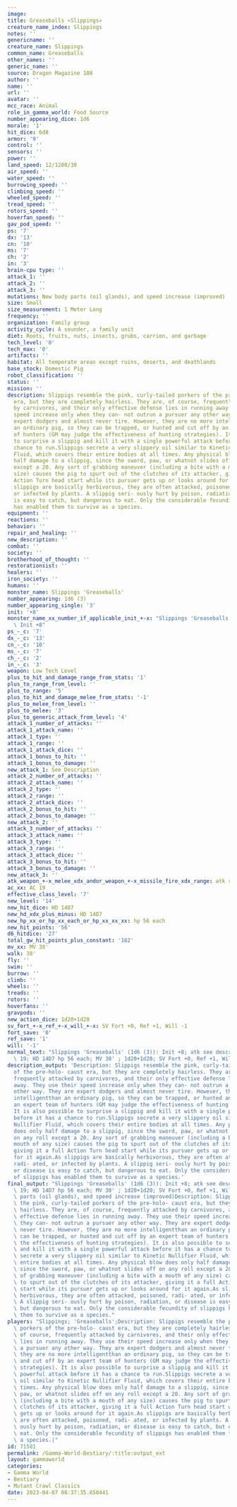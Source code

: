 ```yaml
---
image: 
title: Greaseballs «Slippings»
creature_name_index: Slippings
notes: ''
genericname: ''
creature_name: Slippings
common_name: Greaseballs
other_names: ''
generic_name: ''
source: Dragon Magazine 108
author: ''
name: ''
url: ''
avatar: ''
mcc_race: Animal
role_in_gamma_world: Food Source
number_appearing_dice: 1d6
morale: '1'
hit_dice: 6d8
armor: '9'
control: ''
sensors: ''
power: ''
land_speed: 12/1200/30
air_speed: ''
water_speed: ''
burrowing_speed: ''
climbing_speed: ''
wheeled_speed: ''
tread_speed: ''
rotors_speed: ''
hoverfan_speed: ''
gav_pod_speed: ''
ps: '7'
dx: '13'
cn: '10'
ms: '7'
ch: '2'
in: '3'
brain-cpu type: ''
attack_1: ''
attack_2: ''
attack_3: ''
mutations: New body parts (oil glands), and speed increase (improved)
size: Small
size_measurement: 1 Meter Long
frequency: ''
organization: Family group
activity_cycle: A sounder, a family unit
diet: Roots, fruits, nuts, insects, grubs, carrion, and garbage
tech_level: '0'
tech_max: '0'
artifacts: ''
habitat: All temperate areas except ruins, deserts, and deathlands
base_stock: Domestic Pig
robot_classification: ''
status: ''
mission: ''
description: Slippigs resemble the pink, curly-tailed porkers of the pre-holo- caust
  era, but they are completely hairless. They are, of course, frequently attacked
  by carnivores, and their only effective defense lies in running away. They use their
  speed increase only when they can- not outrun a pursuer any other way. They are
  expert dodgers and almost never tire. However, they are no more intelligentthan
  an ordinary pig, so they can be trapped, or hunted and cut off by an expert team
  of hunters (GM may judge the effectiveness of hunting strategies). It is also possible
  to surprise a slippig and kill it with a single powerful attack before it has a
  chance to run.Slippigs secrete a very slippery oil similar to Kinetic Nullifier
  Fluid, which covers their entire bodies at all times. Any physical blow does only
  half damage to a slippig, since the sword, paw, or whatnot slides off on any roll
  except a 20. Any sort of grabbing maneuver (including a bite with a mouth of any
  size) causes the pig to spurt out of the clutches of its attacker, giving it a full
  Action Turn head start while its pursuer gets up or looks around for it again.As
  slippigs are basically herbivorous, they are often attacked, poisoned, radi- ated,
  or infected by plants. A slippig seri- ously hurt by poison, radiation, or disease
  is easy to catch, but dangerous to eat. Only the considerable fecundity of slippigs
  has enabled them to survive as a species.
equipment: ''
reactions: ''
behavior: ''
repair_and_healing: ''
new_description: ''
combat: ''
society: ''
brotherhood_of_thought: ''
restorationsist: ''
healers: ''
iron_society: ''
humans: ''
monster_name: Slippings 'Greaseballs'
number_appearing: 1d6 (3)
number_appearing_single: '3'
init: '+8'
monster_name_xx_number_if_applicable_init_+-x: "Slippings 'Greaseballs' (1d6 (3)):\
  \ Init +8"
ps_-_c: '7'
dx_-_c: '13'
cn_-_c: '10'
ms_-_c: '7'
ch_-_c: '2'
in_-_c: '3'
weapon: Low Tech Level
plus_to_hit_and_damage_range_from_stats: '1'
plus_to_range_from_level: ''
plus_to_range: '5'
plus_to_hit_and_damage_melee_from_stats: '-1'
plus_to_melee_from_level: ''
plus_to_melee: '3'
plus_to_generic_attack_from_level: '4'
attack_1_number_of_attacks: ''
attack_1_attack_name: ''
attack_1_type: ''
attack_1_range: ''
attack_1_attack_dice: ''
attack_1_bonus_to_hit: ''
attack_1_bonus_to_damage: ''
new_attack_1: See Description
attack_2_number_of_attacks: ''
attack_2_attack_name: ''
attack_2_type: ''
attack_2_range: ''
attack_2_attack_dice: ''
attack_2_bonus_to_hit: ''
attack_2_bonus_to_damage: ''
new_attack_2: ''
attack_3_number_of_attacks: ''
attack_3_attack_name: ''
attack_3_type: ''
attack_3_range: ''
attack_3_attack_dice: ''
attack_3_bonus_to_hit: ''
attack_3_bonus_to_damage: ''
new_attack_3: ''
atk_weapon_+-x_melee_xdx_andor_weapon_+-x_missile_fire_xdx_range: atk see description
ac_xx: AC 19
effective_class_level: '7'
new_level: '14'
new_hit_dice: HD 14D7
new_hd_xdx_plus_minus: HD 14D7
new_hp_xx_or_hp_xx_each_or_hp_xx_xx_xx: hp 56 each
new_hit_points: '56'
d6_hitdice: '27'
total_gw_hit_points_plus_constant: '162'
mv_xx: MV 38'
walk: 38'
fly: ''
swim: ''
burrow: ''
climb: ''
wheels: ''
treads: ''
rotors: ''
hoverfans: ''
gravpods: ''
new_action_dice: 1d20+1d20
sv_fort_+-x_ref_+-x_will_+-x: SV Fort +0, Ref +1, Will -1
fort_save: '0'
ref_save: '1'
will: '-1'
normal_text: "Slippings 'Greaseballs' (1d6 (3)): Init +8; atk see description; AC\
  \ 19; HD 14D7 hp 56 each; MV 38' ; 1d20+1d20; SV Fort +0, Ref +1, Will -1"
description_output: 'Description: Slippigs resemble the pink, curly-tailed porkers
  of the pre-holo- caust era, but they are completely hairless. They are, of course,
  frequently attacked by carnivores, and their only effective defense lies in running
  away. They use their speed increase only when they can- not outrun a pursuer any
  other way. They are expert dodgers and almost never tire. However, they are no more
  intelligentthan an ordinary pig, so they can be trapped, or hunted and cut off by
  an expert team of hunters (GM may judge the effectiveness of hunting strategies).
  It is also possible to surprise a slippig and kill it with a single powerful attack
  before it has a chance to run.Slippigs secrete a very slippery oil similar to Kinetic
  Nullifier Fluid, which covers their entire bodies at all times. Any physical blow
  does only half damage to a slippig, since the sword, paw, or whatnot slides off
  on any roll except a 20. Any sort of grabbing maneuver (including a bite with a
  mouth of any size) causes the pig to spurt out of the clutches of its attacker,
  giving it a full Action Turn head start while its pursuer gets up or looks around
  for it again.As slippigs are basically herbivorous, they are often attacked, poisoned,
  radi- ated, or infected by plants. A slippig seri- ously hurt by poison, radiation,
  or disease is easy to catch, but dangerous to eat. Only the considerable fecundity
  of slippigs has enabled them to survive as a species.'
final_output: "Slippings 'Greaseballs' (1d6 (3)): Init +8; atk see description; AC\
  \ 19; HD 14D7 hp 56 each; MV 38' ; 1d20+1d20; SV Fort +0, Ref +1, Will -1New body\
  \ parts (oil glands), and speed increase (improved)Description: Slippigs resemble\
  \ the pink, curly-tailed porkers of the pre-holo- caust era, but they are completely\
  \ hairless. They are, of course, frequently attacked by carnivores, and their only\
  \ effective defense lies in running away. They use their speed increase only when\
  \ they can- not outrun a pursuer any other way. They are expert dodgers and almost\
  \ never tire. However, they are no more intelligentthan an ordinary pig, so they\
  \ can be trapped, or hunted and cut off by an expert team of hunters (GM may judge\
  \ the effectiveness of hunting strategies). It is also possible to surprise a slippig\
  \ and kill it with a single powerful attack before it has a chance to run.Slippigs\
  \ secrete a very slippery oil similar to Kinetic Nullifier Fluid, which covers their\
  \ entire bodies at all times. Any physical blow does only half damage to a slippig,\
  \ since the sword, paw, or whatnot slides off on any roll except a 20. Any sort\
  \ of grabbing maneuver (including a bite with a mouth of any size) causes the pig\
  \ to spurt out of the clutches of its attacker, giving it a full Action Turn head\
  \ start while its pursuer gets up or looks around for it again.As slippigs are basically\
  \ herbivorous, they are often attacked, poisoned, radi- ated, or infected by plants.\
  \ A slippig seri- ously hurt by poison, radiation, or disease is easy to catch,\
  \ but dangerous to eat. Only the considerable fecundity of slippigs has enabled\
  \ them to survive as a species."
players: "Slippings; 'Greaseballs';Description: Slippigs resemble the pink, curly-tailed\
  \ porkers of the pre-holo- caust era, but they are completely hairless. They are,\
  \ of course, frequently attacked by carnivores, and their only effective defense\
  \ lies in running away. They use their speed increase only when they can- not outrun\
  \ a pursuer any other way. They are expert dodgers and almost never tire. However,\
  \ they are no more intelligentthan an ordinary pig, so they can be trapped, or hunted\
  \ and cut off by an expert team of hunters (GM may judge the effectiveness of hunting\
  \ strategies). It is also possible to surprise a slippig and kill it with a single\
  \ powerful attack before it has a chance to run.Slippigs secrete a very slippery\
  \ oil similar to Kinetic Nullifier Fluid, which covers their entire bodies at all\
  \ times. Any physical blow does only half damage to a slippig, since the sword,\
  \ paw, or whatnot slides off on any roll except a 20. Any sort of grabbing maneuver\
  \ (including a bite with a mouth of any size) causes the pig to spurt out of the\
  \ clutches of its attacker, giving it a full Action Turn head start while its pursuer\
  \ gets up or looks around for it again.As slippigs are basically herbivorous, they\
  \ are often attacked, poisoned, radi- ated, or infected by plants. A slippig seri-\
  \ ously hurt by poison, radiation, or disease is easy to catch, but dangerous to\
  \ eat. Only the considerable fecundity of slippigs has enabled them to survive as\
  \ a species.|"
id: 71581
permalink: /Gamma-World-Bestiary/:title:output_ext
layout: gammaworld
categories:
- Gamma World
- Bestiary
- Mutant Crawl Classics
date: 2023-04-07 08:37:35.650441
---
```

